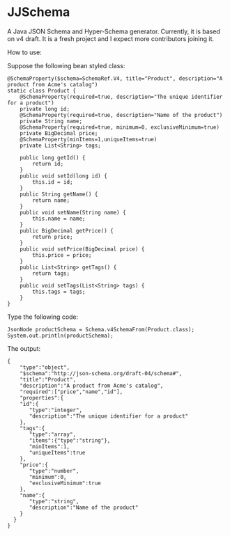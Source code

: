 JJSchema
===============

A Java JSON Schema and Hyper-Schema generator.
Currently, it is based on v4 draft.
It is a fresh project and I expect more contributors joining it.

How to use:

Suppose the following bean styled class:

    @SchemaProperty($schema=SchemaRef.V4, title="Product", description="A product from Acme's catalog")
    static class Product {
    	@SchemaProperty(required=true, description="The unique identifier for a product")
    	private long id;
    	@SchemaProperty(required=true, description="Name of the product")
    	private String name;
    	@SchemaProperty(required=true, minimum=0, exclusiveMinimum=true)
    	private BigDecimal price;
    	@SchemaProperty(minItems=1,uniqueItems=true)
    	private List<String> tags;
    	
    	public long getId() {
    		return id;
    	}
    	public void setId(long id) {
    		this.id = id;
    	}
    	public String getName() {
    		return name;
    	}	
    	public void setName(String name) {
    		this.name = name;
    	}
    	public BigDecimal getPrice() {
    		return price;
    	}
    	public void setPrice(BigDecimal price) {
    		this.price = price;
    	}
    	public List<String> getTags() {
    		return tags;
    	}
    	public void setTags(List<String> tags) {
    		this.tags = tags;
    	}
    }

Type the following code:

    JsonNode productSchema = Schema.v4SchemaFrom(Product.class);
    System.out.println(productSchema);


The output:

    {
        "type":"object",
        "$schema":"http://json-schema.org/draft-04/schema#",
        "title":"Product",
        "description":"A product from Acme's catalog",
        "required":["price","name","id"],
        "properties":{
        "id":{
           "type":"integer",
           "description":"The unique identifier for a product"
        },
        "tags":{
           "type":"array",
           "items":{"type":"string"},
           "minItems":1,
           "uniqueItems":true
        },
        "price":{
           "type":"number",
           "minimum":0,
           "exclusiveMinimum":true
        },
        "name":{
           "type":"string",
           "description":"Name of the product"
        }
      } 
    }
